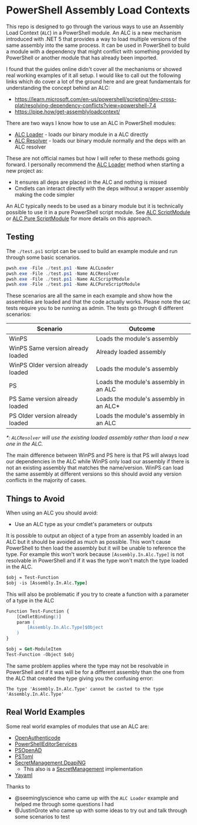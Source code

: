 # PowerShell Assembly Load Contexts
This repo is designed to go through the various ways to use an Assembly Load Context (`ALC`) in a PowerShell module.
An ALC is a new mechanism introduced with .NET 5 that provides a way to load multiple versions of the same assembly into the same process.
It can be used in PowerShell to build a module with a dependency that might conflict with something provided by PowerShell or another module that has already been imported.

I found that the guides online didn't cover all the mechanisms or showed real working examples of it all setup.
I would like to call out the following links which do cover a lot of the ground here and are great fundamentals for understanding the concept behind an ALC:

+ https://learn.microsoft.com/en-us/powershell/scripting/dev-cross-plat/resolving-dependency-conflicts?view=powershell-7.4
+ https://pipe.how/get-assemblyloadcontext/

There are two ways I know how to use an ALC in PowerShell modules:

+ [ALC Loader](./ALCLoader/README.md) - loads our binary module in a ALC directly
+ [ALC Resolver](./ALCLoader/README.md) - loads our binary module normally and the deps with an ALC resolver

These are not official names but how I will refer to these methods going forward.
I personally recommend the [ALC Loader](./ALCLoader/README.md) method when starting a new project as:

+ It ensures all deps are placed in the ALC and nothing is missed
+ Cmdlets can interact directly with the deps without a wrapper assembly making the code simpler

An ALC typically needs to be used as a binary module but it is technically possible to use it in a pure PowerShell script module.
See [ALC ScriptModule](./ALCScriptModule/README.md) or [ALC Pure ScriptModule](./ALCPureScriptModule/README.md) for more details on this approach.

## Testing
The `./test.ps1` script can be used to build an example module and run through some basic scenarios.

```powershell
pwsh.exe -File ./test.ps1 -Name ALCLoader
pwsh.exe -File ./test.ps1 -Name ALCResolver
pwsh.exe -File ./test.ps1 -Name ALCScriptModule
pwsh.exe -File ./test.ps1 -Name ALCPureScriptModule
```
These scenarios are all the same in each example and show how the assemblies are loaded and that the code actually works.
Please note the `GAC` tests require you to be running as admin.
The tests go through 6 different scenarios:

|Scenario|Outcome|
|-|-|
|WinPS|Loads the module's assembly|
|WinPS Same version already loaded|Already loaded assembly|
|WinPS Older version already loaded|Loads the module's assembly|
|PS|Loads the module's assembly in an ALC|
|PS Same version already loaded|Loads the module's assembly in an ALC*|
|PS Older version already loaded|Loads the module's assembly in an ALC|

_*: `ALCResolver` will use the existing loaded assembly rather than load a new one in the ALC._

The main difference between WinPS and PS here is that PS will always load our dependencies in the ALC while WinPS only load our assembly if there is not an existing assembly that matches the name/version.
WinPS can load the same assembly at different versions so this should avoid any version conflicts in the majority of cases.

## Things to Avoid
When using an ALC you should avoid:

+ Use an ALC type as your cmdlet's parameters or outputs

It is possible to output an object of a type from an assembly loaded in an ALC but it should be avoided as much as possible.
This won't cause PowerShell to then load the assembly but it will be unable to reference the type.
For example this won't work because `[Assembly.In.Alc.Type]` is not resolvable in PowerShell and if it was the type won't match the type loaded in the ALC.

```ps
$obj = Test-Function
$obj -is [Assembly.In.Alc.Type]
```

This will also be problematic if you try to create a function with a parameter of a type in the ALC

```ps
Function Test-Function {
    [CmdletBinding()]
    param (
        [Assembly.In.Alc.Type]$Object
    )
}

$obj = Get-ModuleItem
Test-Function -Object $obj
```

The same problem applies where the type may not be resolvable in PowerShell and if it was will be for a different assembly than the one from the ALC that created the type giving you the confusing error:

```
The type 'Assembly.In.Alc.Type' cannot be casted to the type 'Assembly.In.Alc.Type'
```

## Real World Examples
Some real world examples of modules that use an ALC are:

+ [OpenAuthenticode](https://github.com/jborean93/PowerShell-OpenAuthenticode)
+ [PowerShellEditorServices](https://github.com/PowerShell/PowerShellEditorServices)
+ [PSOpenAD](https://github.com/jborean93/PSOpenAD)
+ [PSToml](https://github.com/jborean93/PSToml)
+ [SecretManagement.DpapiNG](https://github.com/jborean93/SecretManagement.DpapiNG)
  + This also is a [SecretManagement](https://github.com/PowerShell/SecretManagement) implementation
+ [Yayaml](https://github.com/jborean93/PowerShell-Yayaml)

Thanks to

+ @seeminglyscience who came up with the `ALC Loader` example and helped me through some questions I had
+ @JustinGrote who came up with some ideas to try out and talk through some scenarios to test
